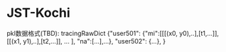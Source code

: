 # JST-Kochi
pkl数据格式(TBD):
tracingRawDict
{"user501": {"mi":[[[(x0, y0),..],[t1,...]],
                   [[(x1, y1),..],[t2,...]],
                   ...
                 ],
            "na":[...],...}, 
 "user502": {...},
}
